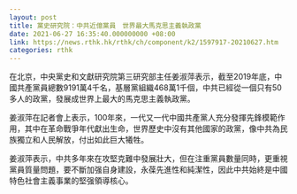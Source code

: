 ```yaml
---
layout: post
title: 黨史研究院：中共近億黨員　世界最大馬克思主義執政黨
date: 2021-06-27 16:35:40.000000000 +08:00
link: https://news.rthk.hk/rthk/ch/component/k2/1597917-20210627.htm
categories: rthk
---
```


在北京，中央黨史和文獻研究院第三研究部主任姜淑萍表示，截至2019年底，中國共產黨員總數9191萬4千名，基層黨組織468萬1千個，中共已經從一個只有50多人的政黨，發展成世界上最大的馬克思主義執政黨。

姜淑萍在記者會上表示，100年來，一代又一代中國共產黨人充分發揮先鋒模範作用，其中在革命戰爭年代獻出生命，世界歷史中沒有其他國家的政黨，像中共為民族獨立和人民解放，付出如此巨大犧牲。

姜淑萍表示，中共多年來在攻堅克難中發展壯大，但在注重黨員數量同時，更重視黨員質量問題，要不斷加强自身建設，永葆先進性和純潔性，因此中共始終是中國特色社會主義事業的堅强領導核心。
